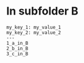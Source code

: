 # In subfolder B


``` parts
my_key_1: my_value_1
my_key_2: my_value_2
---
1_a_in_B
2_b_in_B
3_c_in_B
```